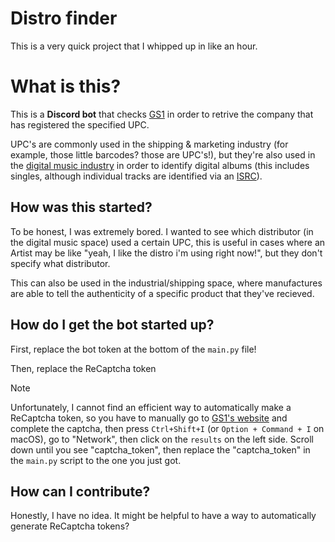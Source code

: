 # Distro finder

This is a very quick project that I whipped up in like an hour. 

# What is this?
This is a **Discord bot** that checks [GS1](https://www.gs1.org/services/verified-by-gs1/) in order to retrive the company that has registered the specified UPC.

UPC's are commonly used in the shipping & marketing industry (for example, those little barcodes? those are UPC's!), but they're also used in the [digital music industry](https://www.musicgateway.com/blog/music-industry/what-is-upc) in order to identify digital albums (this includes singles, although individual tracks are identified via an [ISRC](https://isrc.ifpi.org/en/)).


## How was this started?
To be honest, I was extremely bored. I wanted to see which distributor (in the digital music space) used a certain UPC, this is useful in cases where an Artist may be like "yeah, I like the distro i'm using right now!", but they don't specify what distributor.

This can also be used in the industrial/shipping space, where manufactures are able to tell the authenticity of a specific product that they've recieved.

## How do I get the bot started up?
First, replace the bot token at the bottom of the `main.py` file!

Then, replace the ReCaptcha token
> [!NOTE]
> Unfortunately, I cannot find an efficient way to automatically make a ReCaptcha token, so you have to manually go to [GS1's website](https://www.gs1.org/services/verified-by-gs1/) and complete the captcha, then press `Ctrl+Shift+I` (or `Option + Command + I` on macOS), go to "Network", then click on the `results` on the left side. Scroll down until you see "captcha_token", then replace the "captcha_token" in the `main.py` script to the one you just got.


## How can I contribute?

Honestly, I have no idea. It might be helpful to have a way to automatically generate ReCaptcha tokens?

